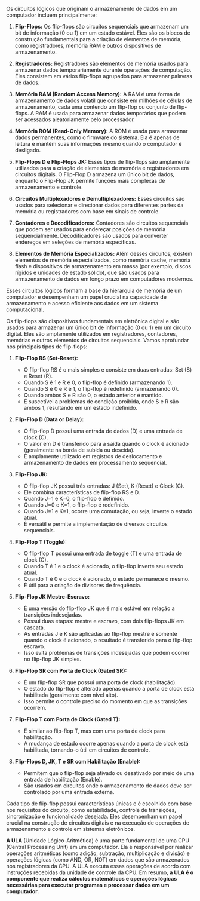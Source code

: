 Os circuitos lógicos que originam o armazenamento de dados em um computador incluem principalmente:

1. **Flip-Flops:** Os flip-flops são circuitos sequenciais que armazenam um bit de informação (0 ou 1) em um estado estável. Eles são os blocos de construção fundamentais para a criação de elementos de memória, como registradores, memória RAM e outros dispositivos de armazenamento.
    
2. **Registradores:** Registradores são elementos de memória usados para armazenar dados temporariamente durante operações de computação. Eles consistem em vários flip-flops agrupados para armazenar palavras de dados.
    
3. **Memória RAM (Random Access Memory):** A RAM é uma forma de armazenamento de dados volátil que consiste em milhões de células de armazenamento, cada uma contendo um flip-flop ou conjunto de flip-flops. A RAM é usada para armazenar dados temporários que podem ser acessados aleatoriamente pelo processador.
    
4. **Memória ROM (Read-Only Memory):** A ROM é usada para armazenar dados permanentes, como o firmware do sistema. Ela é apenas de leitura e mantém suas informações mesmo quando o computador é desligado.
    
5. **Flip-Flops D e Flip-Flops JK:** Esses tipos de flip-flops são amplamente utilizados para a criação de elementos de memória e registradores em circuitos digitais. O Flip-Flop D armazena um único bit de dados, enquanto o Flip-Flop JK permite funções mais complexas de armazenamento e controle.
    
6. **Circuitos Multiplexadores e Demultiplexadores:** Esses circuitos são usados para selecionar e direcionar dados para diferentes partes da memória ou registradores com base em sinais de controle.
    
7. **Contadores e Decodificadores:** Contadores são circuitos sequenciais que podem ser usados para endereçar posições de memória sequencialmente. Decodificadores são usados para converter endereços em seleções de memória específicas.
    
8. **Elementos de Memória Especializados:** Além desses circuitos, existem elementos de memória especializados, como memória cache, memória flash e dispositivos de armazenamento em massa (por exemplo, discos rígidos e unidades de estado sólido), que são usados para armazenamento de dados em longo prazo em computadores modernos.
    

Esses circuitos lógicos formam a base da hierarquia de memória de um computador e desempenham um papel crucial na capacidade de armazenamento e acesso eficiente aos dados em um sistema computacional.


Os flip-flops são dispositivos fundamentais em eletrônica digital e são usados para armazenar um único bit de informação (0 ou 1) em um circuito digital. Eles são amplamente utilizados em registradores, contadores, memórias e outros elementos de circuitos sequenciais. Vamos aprofundar nos principais tipos de flip-flops:

1. **Flip-Flop RS (Set-Reset):**
   - O flip-flop RS é o mais simples e consiste em duas entradas: Set (S) e Reset (R).
   - Quando S é 1 e R é 0, o flip-flop é definido (armazenando 1).
   - Quando S é 0 e R é 1, o flip-flop é redefinido (armazenando 0).
   - Quando ambos S e R são 0, o estado anterior é mantido.
   - É suscetível a problemas de condição proibida, onde S e R são ambos 1, resultando em um estado indefinido.

2. **Flip-Flop D (Data or Delay):**
   - O flip-flop D possui uma entrada de dados (D) e uma entrada de clock (C).
   - O valor em D é transferido para a saída quando o clock é acionado (geralmente na borda de subida ou descida).
   - É amplamente utilizado em registros de deslocamento e armazenamento de dados em processamento sequencial.

3. **Flip-Flop JK:**
   - O flip-flop JK possui três entradas: J (Set), K (Reset) e Clock (C).
   - Ele combina características de flip-flop RS e D.
   - Quando J=1 e K=0, o flip-flop é definido.
   - Quando J=0 e K=1, o flip-flop é redefinido.
   - Quando J=1 e K=1, ocorre uma comutação, ou seja, inverte o estado atual.
   - É versátil e permite a implementação de diversos circuitos sequenciais.

4. **Flip-Flop T (Toggle):**
   - O flip-flop T possui uma entrada de toggle (T) e uma entrada de clock (C).
   - Quando T é 1 e o clock é acionado, o flip-flop inverte seu estado atual.
   - Quando T é 0 e o clock é acionado, o estado permanece o mesmo.
   - É útil para a criação de divisores de frequência.

5. **Flip-Flop JK Mestre-Escravo:**
   - É uma versão do flip-flop JK que é mais estável em relação a transições indesejadas.
   - Possui duas etapas: mestre e escravo, com dois flip-flops JK em cascata.
   - As entradas J e K são aplicadas ao flip-flop mestre e somente quando o clock é acionado, o resultado é transferido para o flip-flop escravo.
   - Isso evita problemas de transições indesejadas que podem ocorrer no flip-flop JK simples.

6. **Flip-Flop SR com Porta de Clock (Gated SR):**
   - É um flip-flop SR que possui uma porta de clock (habilitação).
   - O estado do flip-flop é alterado apenas quando a porta de clock está habilitada (geralmente com nível alto).
   - Isso permite o controle preciso do momento em que as transições ocorrem.

7. **Flip-Flop T com Porta de Clock (Gated T):**
   - É similar ao flip-flop T, mas com uma porta de clock para habilitação.
   - A mudança de estado ocorre apenas quando a porta de clock está habilitada, tornando-o útil em circuitos de controle.

8. **Flip-Flops D, JK, T e SR com Habilitação (Enable):**
   - Permitem que o flip-flop seja ativado ou desativado por meio de uma entrada de habilitação (Enable).
   - São usados em circuitos onde o armazenamento de dados deve ser controlado por uma entrada externa.

Cada tipo de flip-flop possui características únicas e é escolhido com base nos requisitos do circuito, como estabilidade, controle de transições, sincronização e funcionalidade desejada. Eles desempenham um papel crucial na construção de circuitos digitais e na execução de operações de armazenamento e controle em sistemas eletrônicos.


**A ULA** (Unidade Lógico-Aritmética) é uma parte fundamental de uma CPU (Central Processing Unit) em um computador. Ela é responsável por realizar operações aritméticas (como adição, subtração, multiplicação e divisão) e operações lógicas (como AND, OR, NOT) em dados que são armazenados nos registradores da CPU. A ULA executa essas operações de acordo com instruções recebidas da unidade de controle da CPU. Em resumo, **a ULA é o componente que realiza cálculos matemáticos e operações lógicas necessárias para executar programas e processar dados em um computador.**